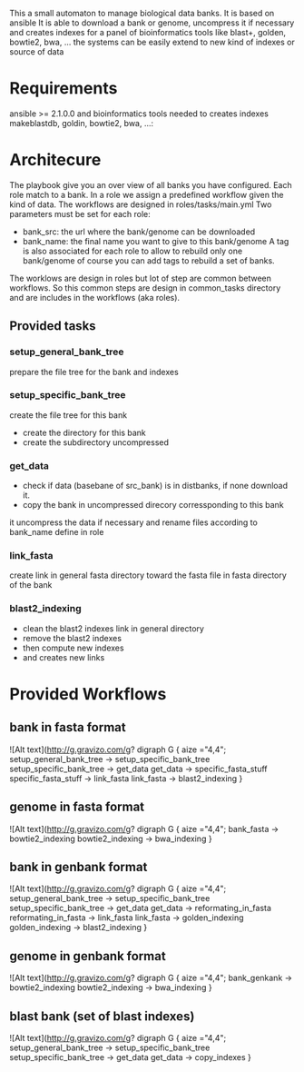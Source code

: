This a small automaton to manage biological data banks.
It is based on ansible
It is able to download a bank or genome, uncompress it if necessary and creates indexes for a panel of
bioinformatics tools like blast+, golden, bowtie2, bwa, ...
the systems can be easily extend to new kind of indexes or source of data

# Requirements

 ansible >= 2.1.0.0
 and bioinformatics tools needed to creates indexes makeblastdb, goldin, bowtie2, bwa, ...: 
 
# Architecure

The playbook give you an over view of all banks you have configured. 
Each role match to a bank.
In a role we assign a predefined workflow given the kind of data.
The workflows are designed in roles/tasks/main.yml
Two parameters must be set for each  role:
* bank_src: the url where the bank/genome can be downloaded
* bank_name: the final name you want to give to this bank/genome 
A tag is also associated for each role to allow to rebuild only one bank/genome
of course you can add tags to rebuild a set of banks.

The worklows are design in roles but lot of step are common between workflows.
So this common steps are design in common_tasks directory and are includes in the workflows (aka roles).
 
## Provided tasks

### setup_general_bank_tree

prepare the file tree for the bank and indexes 

### setup_specific_bank_tree

create the file tree for this bank
 * create the directory for this bank
 * create the subdirectory uncompressed

### get_data

* check if data (basebane of src_bank) is in distbanks, if none download it.
* copy the bank in uncompressed direcory corressponding to this bank

it uncompress the data if necessary and rename files according to bank_name
define in role

### link_fasta

create link in general fasta directory toward the fasta file in fasta directory of the bank

### blast2_indexing

* clean the blast2 indexes link in general directory
* remove the blast2 indexes
* then compute new indexes
* and creates new links


# Provided Workflows

## bank in fasta format

![Alt text](http://g.gravizo.com/g?
  digraph G {
  aize ="4,4";
  setup_general_bank_tree -> setup_specific_bank_tree
  setup_specific_bank_tree -> get_data
  get_data -> specific_fasta_stuff
  specific_fasta_stuff -> link_fasta
  link_fasta -> blast2_indexing
  }

## genome in fasta format
![Alt text](http://g.gravizo.com/g?
  digraph G {
  aize ="4,4";
  bank_fasta -> bowtie2_indexing
  bowtie2_indexing -> bwa_indexing
  }
  
## bank in genbank format
![Alt text](http://g.gravizo.com/g?
  digraph G {
  aize ="4,4";
  setup_general_bank_tree -> setup_specific_bank_tree
  setup_specific_bank_tree -> get_data
  get_data -> reformating_in_fasta
  reformating_in_fasta -> link_fasta
  link_fasta -> golden_indexing
  golden_indexing -> blast2_indexing
  }
## genome in genbank format

![Alt text](http://g.gravizo.com/g?
  digraph G {
  aize ="4,4";
  bank_genkank -> bowtie2_indexing
  bowtie2_indexing -> bwa_indexing
  }

## blast bank (set of blast indexes)

![Alt text](http://g.gravizo.com/g?
  digraph G {
  aize ="4,4";
  setup_general_bank_tree -> setup_specific_bank_tree
  setup_specific_bank_tree -> get_data
  get_data -> copy_indexes
  }